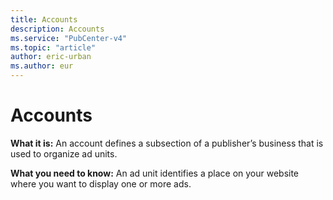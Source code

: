 ```yaml
---
title: Accounts
description: Accounts
ms.service: "PubCenter-v4"
ms.topic: "article"
author: eric-urban
ms.author: eur
---
```


# Accounts

**What it is:** An account defines a subsection of a publisher’s business that is used to organize ad units.

**What you need to know:** An ad unit identifies a place on your website where you want to display one or more ads.


